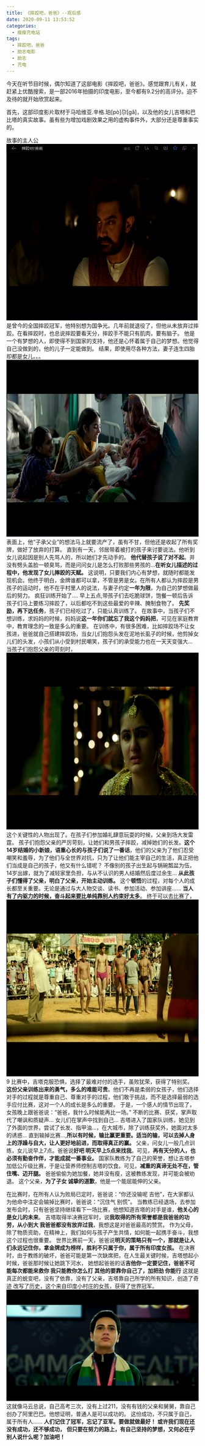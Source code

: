 ```yaml
---
title: 《摔跤吧，爸爸》--观后感
date: 2020-09-11 13:53:52
categories:
  - 瘦瘦充电站
tags:
  - 摔跤吧，爸爸
  - 励志电影
  - 励志
  - 充电
---
```

今天在听节目时候，偶尔知道了这部电影《摔跤吧，爸爸》。感觉跟育儿有关，就赶紧上优酷搜索，是一部2016年拍摄的印度电影，至今都有9.2分的高评分。迫不及待的就开始欣赏起来。

首先，这部印度影片取材于马哈维亚.辛格.珀[pò]尕[gǎ]，以及他的女儿吉塔和巴比塔的真实故事。虽有些为增加戏剧效果之用的虚构事件外，大部分还是尊重事实的。

故事的主人公
![](/images/chongdian_image/04_father_1.png)
是曾今的全国摔跤冠军，他特别想为国争光。几年前就退役了，但他从未放弃过摔跤。在看摔跤时，也总说摔跤要看天分，摔跤手不能只有肌肉，要有脑子。
他是一个有梦想的人，即使得不到国家的支持，他还是心怀着属于自己的梦想。他觉得自己没做到的，他的儿子一定能做到。
结果，即使用尽各种方法，妻子连生四胎却都是女儿。。。
![](/images/chongdian_image/04_daughter_2.png)
表面上，他“子承父业”的想法马上就要流产了，虽有不甘，但他还是收起了所有奖牌，做好了放弃的打算。
直到有一天，邻居带着被打的孩子来讨要说法。他听到女儿说起因是别人先骂人的，所以她们才先动手的。
**他代替孩子说了对不起**。并没有劈头盖脸一顿臭骂，而是问问女儿是怎么打败那些男孩的...**在听女儿描述的过程中，他发现了女儿摔跤的天赋。**
这说明，只要我们内心有梦想，就随时都能发现机会。他终于明白，金牌谁都可以拿，不管是男是女。在所有人都认为摔跤是男孩子的运动时，他不在乎村里人的说法，与妻子约定**一年为限**，为自己的梦想做最后的努力。
疯狂训练开始了....
早上五点,带孩子们去吃脆球饼，饱餐一顿后告诉孩子们马上要练习摔跤了，以后都吃不到这些最爱的辛辣、腌制食物了。
**先奖励，再下达任务**，孩子们已经吃过了，只能认真训练了。
在故事中，当孩子们不想训练，求妈妈的时候，妈妈说**这一年你们就忘了我这个妈妈把**，可见在家庭教育中，教育理念的一致是多么的重要。
在训练中，有很多困难，比如摔跤场不让女孩进，爸爸就自己搭建摔跤场，当女儿们抱怨头发在泥地长虱子的时候，他剪掉女儿们的头发，小孩们从小受到村民嘲笑，孩子们的承受能力也在一天天变强大...
当孩子们抱怨父亲的苛刻时，
![](/images/chongdian_image/04_dunwu_5.png)
这个关键性的人物出现了。在孩子们参加婚礼肆意玩耍的时候，父亲到场大发雷霆。
孩子们抱怨父亲的严厉苛刻，让她们和男孩子摔跤，减掉她们的长发。**这个14岁结婚的小新娘，语重心长的与孩子们说了一番话**，他们的父亲为了他们忍受嘲笑和羞辱，为了他们与全世界对抗，只为了让他们能主宰自己的生活，真正把他们当成是自己的孩子，他又有什么错呢？
不像别的孩子出生起与锅碗瓢盆为伍，14岁出嫁，就为了减轻家里负担，与从不认识的男人结婚然后度过余生...
**从此孩子们懂得了父亲，明白了父亲，开始主动训练。**
这个**顿悟**的过程，对每个人的成长都至关重要。无论是通过与大人物交谈、读书、参加活动、参加讲座......
**当人有了内驱力的时候，奋斗起来要比单纯靠别人约束好太多**。
终于可以去比赛了，
![](/images/chongdian_image/04_first_6.png)
9 比赛中，吉塔克服恐惧，选择了最难对付的选手，虽败犹荣，获得了特别奖。
**这份父亲训练出来的勇气，多么的难能可贵**。他们不再是柔弱的女孩子，他们选择对手的过程就是尊重自己、尊重对手的过程，他们敢于挑战，而不是选择最弱的选手应付比赛，这对一个人的成长是多么的重要。
于是，一个感人的情节出现了，女孩晚上跟爸爸说：“爸爸，我什么时候能再比一场。”
不断的比赛、获奖，掌声取代了嘲讽和质疑声...
女儿们在掌声中找到自己...
吉塔进入了国家队训练，她见到了外面的世界，尝试了长发、指甲油...，在大城市，除了训练获奖外，她面对太多的诱惑...
直到输掉比赛...,**所以有时候，输比赢更重要。适当的输，可以去掉人身上的浮躁与自大，让人更好地前进，而取得真正的赢。**
父亲，问女儿一般几点训练，女儿说早上7点。爸爸说**好吧 明天早上5点来找我**。可见，**再有天分的人，也必须有勤奋作伴，才能成就一番事业。**
国家队教练为了自己的荣誉，想让吉塔参加低公斤级比赛，于是让营养师控制吉塔的饮食。可见，**减重的真谛无处不在，管住嘴、迈开腿。**  爸爸偷偷为她加餐，她并没有瘦，这被教练发现，并可能会被劝退。
这个父亲，**为了子女 诚挚的道歉**，他是一个能屈能伸的父亲。

在比赛时，在所有人认为败局已定时，爸爸说：“你还没输呢 吉他”，在大家都认为他命中注定会输掉比赛时，爸爸说：“沉住气 别慌”。
当教练已经退场，去参加发布会时，只有爸爸坚持继续看下一场比赛，他想知道吉塔的对手是谁，**他关心的是女儿的未来**。
吉塔取得半决赛冠军时，说**我取得的所有荣誉都是我爸爸的功劳，从小到大 我爸爸都没有放弃过我**，我想这是对爸爸最高的赞赏。
作为父母，除了物质资助，在精神上，我们如何与孩子产生共情，如何能一起携手奋斗，我想这个过程也很重要。
世界比赛前一天，爸爸说**明天的策略只有一个，那就是让人们永远记住你，拿金牌成为榜样，胜利不只属于你，属于所有印度女孩。**
在决赛时，由于教练的破坏，爸爸可能是第一次缺席把，在人生最关键时候，吉塔想起小时候，爸爸那时候让她跳下河水， 她想起爸爸的话**吉他你一定要记住，爸爸不可能每次都能来救你 我只能教你怎么打 其他的要靠你自己了，加把劲 你能行**
这就是真正的蜕变吧，没有了依靠，没有了父亲，吉塔靠自己所学的所有知识，创造了奇迹 改写了历史，这个来自印度小村庄的女孩，获得了世界冠军。
![](/images/chongdian_image/04_guanjun_8.png)
这就像马云总说，自己高考三次，没有上过211，没有有钱的父亲和舅舅，靠自己创办了阿里巴巴。他想证明，普通人是可以成功的。
这份成功，不只属于自己，属于所有人......
**人们记住了冠军，忘记了亚军。要做就做最好！**
**或许我们现在还没有成功，还不够成功，**
**但只要在努力的路上，有自己坚持的梦想，又何必在乎别人说什么呢？加油吧！**


